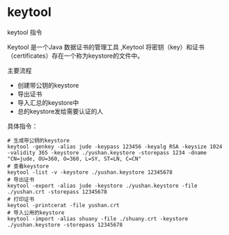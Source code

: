 # keytool

keytool 指令

Keytool 是一个Java 数据证书的管理工具 ,Keytool 将密钥（key）和证书（certificates）存在一个称为keystore的文件中。

主要流程

+ 创建带公钥的keystore
+ 导出证书
+ 导入汇总的keystore中
+ 总的keystore发给需要认证的人

具体指令：

```
# 生成带公钥的keystore
keytool -genkey -alias jude -keypass 123456 -keyalg RSA -keysize 1024 -validity 365 -keystore ./yushan.keystore -storepass 1234 -dname "CN=jude, OU=360, O=360, L=SY, ST=LN, C=CN"
# 查看keystore
keytool -list -v -keystore ./yushan.keystore 12345678
# 导出证书
keytool -export -alias jude -keystore ./yushan.keystore -file ./yushan.crt -storepass 12345678
# 打印证书
keytool -printcerat -file yushan.crt
# 导入公用的keystore
keytool -import -alias shuany -file ./shuany.crt -keystore ./yushan.keystore -storepass 12345678
```


